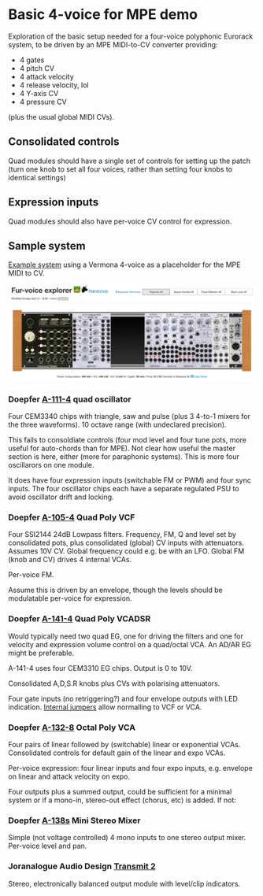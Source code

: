 # Basic 4-voice for MPE demo

Exploration of the basic setup needed for a four-voice polyphonic Eurorack system, to be driven by an MPE MIDI-to-CV converter providing:

- 4 gates
- 4 pitch CV
- 4 attack velocity
- 4 release velocity, lol
- 4 Y-axis CV
- 4 pressure CV

(plus the usual global MIDI CVs).

## Consolidated controls

Quad modules should have a single set of controls for setting up the patch (turn one knob to set all four voices, rather than setting four knobs to identical settings)

## Expression inputs

Quad modules should also have per-voice CV control for expression.

## Sample system

[Example system](https://www.modulargrid.net/e/racks/view/901763) using a Vermona 4-voice as a placeholder for the MPE MIDI to CV.

![sample system](img/fur-voice.png)

### Doepfer [A-111-4](http://www.doepfer.de/A1114.htm) quad oscillator

Four CEM3340 chips with triangle, saw and pulse (plus 3 4-to-1 mixers for the three waveforms). 10 octave range (with undeclared precision).

This fails to consoldiate controls (four mod level and four tune pots, more useful for auto-chords than for MPE). Not clear how useful the master section is here, either (more for paraphonic systems). This is more four oscillarors on one module.

It does have four expression inputs (switchable FM or PWM) and four sync inputs. The four oscillator chips each have a separate regulated PSU to avoid oscillator drift and locking.

### Doepfer [A-105-4](http://www.doepfer.de/a1054.htm) Quad Poly VCF

Four SSI2144 24dB Lowpass filters. Frequency, FM, Q and level set by consolidated pots, plus consolidated (global) CV inputs with attenuators. Assumes 10V CV. Global frequency could e.g. be with an LFO. Global FM (knob and CV) drives 4 internal VCAs.

Per-voice FM.

Assume this is driven by an envelope, though the levels should be modulatable per-voice for expression.

### Doepfer [A-141-4](http://www.doepfer.de/a1414.htm) Quad Poly VCADSR

Would typically need two quad EG, one for driving the filters and one for velocity and expression volume control on a quad/octal VCA. An AD/AR EG might be preferable.

A-141-4 uses four CEM3310 EG chips. Output is 0 to 10V.

Consolidated A,D,S.R knobs plus CVs with polarising attenuators.

Four gate inputs (no retriggering?) and four envelope outputs with LED indication. [Internal jumpers](http://www.doepfer.de/a100_man/A141_4_connectors_and_jumpers.pdf) allow normalling to VCF or VCA.

### Doepfer [A-132-8](http://www.doepfer.de/a1328.htm) Octal Poly VCA

Four pairs of linear followed by (switchable) linear or exponential VCAs. Consolidated controls for default gain of the linear and expo VCAs.

Per-voice expression: four linear inputs and four expo inputs, e.g. envelope on linear and attack velocity on expo.

Four outputs plus a summed output, could be sufficient for a minimal system or if a mono-in, stereo-out effect (chorus, etc) is added. If not:

### Doepfer [A-138s](http://www.doepfer.de/A138s.htm) Mini Stereo Mixer

Simple (not voltage controlled) 4 mono inputs to one stereo output mixer. Per-voice level and pan.

### Joranalogue Audio Design [Transmit 2](https://joranalogue.com/collections/eurorack/products/transmit-2)

Stereo, electronically balanced output module with level/clip indicators.